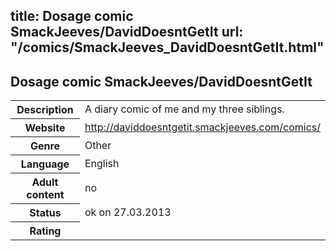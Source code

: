 title: Dosage comic SmackJeeves/DavidDoesntGetIt
url: "/comics/SmackJeeves_DavidDoesntGetIt.html"
---
Dosage comic SmackJeeves/DavidDoesntGetIt
-----------------------------------------

<table class="comicinfo">
<tr>
<th>Description</th><td>A diary comic of me and my three siblings.</td>
</tr>
<tr>
<th>Website</th><td><a href="http://daviddoesntgetit.smackjeeves.com/comics/">http://daviddoesntgetit.smackjeeves.com/comics/</a></td>
</tr>
<tr>
<th>Genre</th><td>Other</td>
</tr>
<tr>
<th>Language</th><td>English</td>
</tr>
<tr>
<th>Adult content</th><td>no</td>
</tr>
<tr>
<th>Status</th><td>ok on 27.03.2013</td>
</tr>
<tr>
<th>Rating</th><td><div class="g-plusone" data-size="standard" data-annotation="bubble"
 data-href="http://daviddoesntgetit.smackjeeves.com/comics/"></div></td>
</tr>
</table>
<script type="text/javascript">
  (function() {
    var po = document.createElement('script'); po.type = 'text/javascript'; po.async = true;
    po.src = 'https://apis.google.com/js/plusone.js';
    var s = document.getElementsByTagName('script')[0]; s.parentNode.insertBefore(po, s);
  })();
</script>
